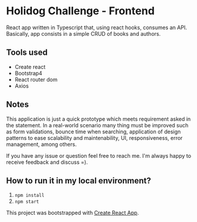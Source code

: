 
# Holidog Challenge - Frontend

React app written in Typescript that, using react hooks, consumes an API. Basically, app consists in a simple CRUD of books and authors.

## Tools used

- Create react
- Bootstrap4
- React router dom
- Axios

## Notes

This application is just a quick prototype which meets requirement asked in the statement. In a real-world scenario many thing must be improved such as form validations, bounce time when searching, application of design patterns to ease scalability and maintenability, UI, responsiveness, error management, among others.

If you have any issue or question feel free to reach me. I'm always happy to receive feedback and discuss =).

## How to run it in my local environment?

1. `npm install`
1. `npm start`

This project was bootstrapped with [Create React App](https://github.com/facebook/create-react-app).
